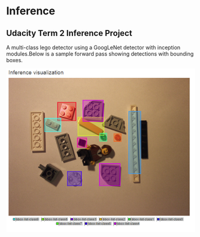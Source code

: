 # Inference
## Udacity Term 2 Inference Project

A multi-class lego detector using a GoogLeNet detector with inception modules.Below is a sample forward pass showing detections with bounding boxes.

![Sample Result](LegoTestResults/img0117.png)
